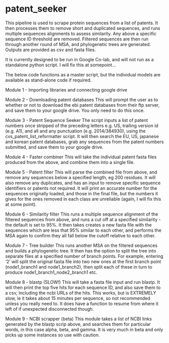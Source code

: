 # patent_seeker

This pipeline is used to scrape protein sequences from a list of patents. It then processes them  to remove short and duplicated sequences, and runs multiple sequences alignments to assess similarity. Any above a specific sequence ID threshold are removed. Filtered sequences are then run through another round of MSA, and phylogenetic trees are generated. Outputs are provided as csv and fasta files.

It is currently designed to be run in Google Co-lab, and will not run as a standalone python script. I will fix this at somepoint...

The below code functions as a master script, but the individual models are available as stand-alone code if required.

Module 1 - Importing libraries and connecting google drive

Module 2 - Downloading patent databases
This will prompt the user as to whether or not to download the ebi patent databases from their ftp server, and save them to your google drive. You only need to do this once.

Module 3 - Patent Sequence Seeker
The script inputs a list of patent numbers once stripped of the preceding letters e.g. US, trailing version id (e.g. A1), and all and any punctuation (e.g. 2014/384930), using the cvs_patent_list_reformatter script. It will then search the EU, US, japanese and korean patent databases, grab any sequences from the patent numbers submitted, and save them to your google drive.

Module 4 - Faster combiner
This will take the individual patent fasta files produced from the above, and combine them into a single file.

Module 5 - Patent filter
This will parse the combined file from above, and remove any sequences below a specified length, eg 200 residues. It will also remove any duplicates, and has an input to remove specific sequence identifiers or patents not required. It will print an accurate number for the sequences originally loaded, and those in the final file, but the numbers it gives for the ones removed in each class are unreliable (again, I will fix this at some point).

Module 6 - Similarity filter
This runs a multiple sequence alignment of the filtered sequences from above, and runs a cut off at a specified similarity - the default is set to 95%. It then takes creates a new fasta file with the sequences which are less that 95% similar to each other, and performs the MSA again to confirm they all fall below the cutoff relative to each other.

Module 7 - Tree builder
This runs another MSA on the filtered sequences and builds a phylogenetic tree. It then has the option to split the tree into separate files at a specified number of branch points. For example, entering ‘2’ will split the original fasta file into two new ones at the first branch point (node1_branch1 and node1_branch2), then split each of these in turn to produce node1_branch1_node2_branch1 etc.

Module 8 - blastp (SLOW!)
This will take a fasta file input and run blastp. It will then print the top five hits for each sequence ID, and also save them to a csv, including the ncbi URLs of the hits. This works, but is EXTREMELY slow, ie it takes about 15 minutes per sequence, so not recommended unless you really need to. It does have a function to resume from where it left of if unexpected disconnected though.

Module 9 - NCBI scrapper (beta)
This module takes a list of NCBI links generated by the blastp scrip above, and searches them for particular words, in this case alpha, beta, and gamma. It is very much in beta and only picks up some instances so use with caution.
